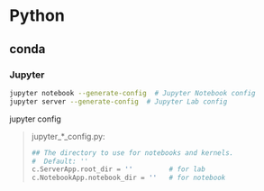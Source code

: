 # Python

## conda

### Jupyter

```bash
jupyter notebook --generate-config  # Jupyter Notebook config
jupyter server --generate-config  # Jupyter Lab config
```

jupyter config

> jupyter_*_config.py:
> ```python
> ## The directory to use for notebooks and kernels.
> #  Default: ''
> c.ServerApp.root_dir = ''         # for lab
> c.NotebookApp.notebook_dir = ''   # for notebook
> ```
